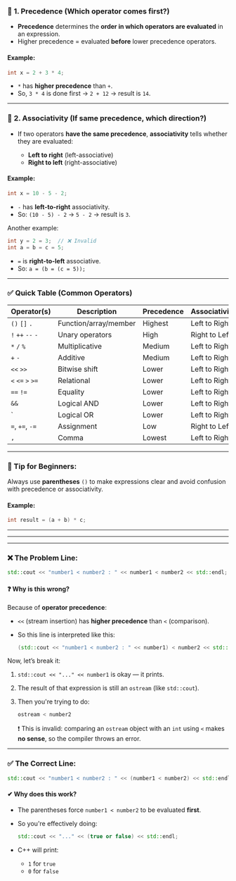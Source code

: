 ### 🥇 **1. Precedence** (Which operator comes first?)

* **Precedence** determines the **order in which operators are evaluated** in an expression.
* Higher precedence = evaluated **before** lower precedence operators.

#### Example:

```cpp
int x = 2 + 3 * 4;
```

* `*` has **higher precedence** than `+`.
* So, `3 * 4` is done first → `2 + 12` → result is `14`.

---

### 🔄 **2. Associativity** (If same precedence, which direction?)

* If two operators **have the same precedence**, **associativity** tells whether they are evaluated:

  * **Left to right** (left-associative)
  * **Right to left** (right-associative)

#### Example:

```cpp
int x = 10 - 5 - 2;
```

* `-` has **left-to-right** associativity.
* So: `(10 - 5) - 2` → `5 - 2` → result is `3`.

Another example:

```cpp
int y = 2 = 3;  // ❌ Invalid
int a = b = c = 5;
```

* `=` is **right-to-left** associative.
* So: `a = (b = (c = 5));`

---

### ✅ Quick Table (Common Operators)

| Operator(s)       | Description           | Precedence | Associativity |  
| ----------------- | --------------------- | ---------- | ------------- |
| `()` `[]` `.`     | Function/array/member | Highest    | Left to Right |
| `!` `++` `--` `-` | Unary operators       | High       | Right to Left |
| `*` `/` `%`       | Multiplicative        | Medium     | Left to Right |
| `+` `-`           | Additive              | Medium     | Left to Right |
| `<<` `>>`         | Bitwise shift         | Lower      | Left to Right |
| `<` `<=` `>` `>=` | Relational            | Lower      | Left to Right |
| `==` `!=`         | Equality              | Lower      | Left to Right |
| `&&`              | Logical AND           | Lower      | Left to Right |
| \`                | Logical OR            | Lower      | Left to Right |
| `=`, `+=`, `-=`   | Assignment            | Low        | Right to Left |
| `,`               | Comma                 | Lowest     | Left to Right |

---

### 👀 Tip for Beginners:

Always use **parentheses** `()` to make expressions clear and avoid confusion with precedence or associativity.

#### Example:

```cpp
int result = (a + b) * c;
```


---
---
---


### ❌ The Problem Line:

```cpp
std::cout << "number1 < number2 : " << number1 < number2 << std::endl;
```

#### ❓ Why is this wrong?

Because of **operator precedence**:

* `<<` (stream insertion) has **higher precedence** than `<` (comparison).
* So this line is interpreted like this:

  ```cpp
  (std::cout << "number1 < number2 : " << number1) < number2 << std::endl;
  ```

Now, let’s break it:

1. `std::cout << "..." << number1` is okay — it prints.
2. The result of that expression is still an `ostream` (like `std::cout`).
3. Then you're trying to do:

   ```cpp
   ostream < number2
   ```

   ❗ This is invalid: comparing an `ostream` object with an `int` using `<` makes **no sense**, so the compiler throws an error.

---

### ✅ The Correct Line:

```cpp
std::cout << "number1 < number2 : " << (number1 < number2) << std::endl;
```

#### ✔ Why does this work?

* The parentheses force `number1 < number2` to be evaluated **first**.
* So you're effectively doing:

  ```cpp
  std::cout << "..." << (true or false) << std::endl;
  ```
* C++ will print:

  * `1` for `true`
  * `0` for `false`
